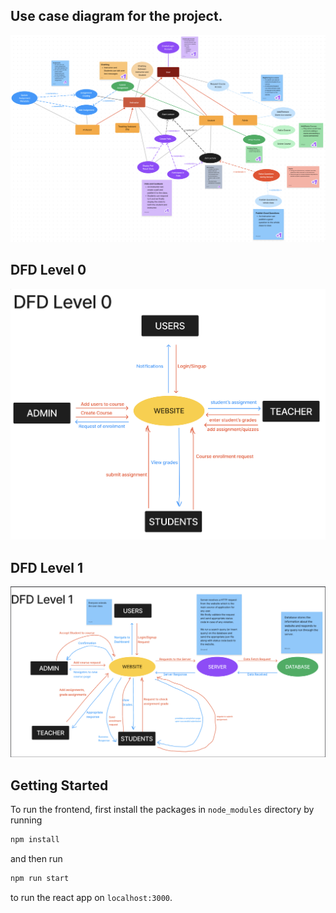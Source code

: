 ## Use case diagram for the project.

<a href = "https://www.figma.com/file/QlaRz1jaZd1k4zcDKb3YAw/Scrum-1?type=whiteboard&node-id=0%3A1&t=lrhsB0OkQFoYY4I1-1">
<img src="./images/use_case_model.png">
</a>


 ## DFD Level 0
<img src="./images/DFD_Img.png">

## DFD Level 1

<img src="./images/DFD1.png">

## Getting Started
To run the frontend, first install the packages in `node_modules` directory by running
```sh
npm install
```
and then run
```sh
npm run start
```
to run the react app on `localhost:3000`.



